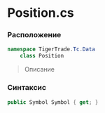 
# Position.cs
### Расположение
```csharp
namespace TigerTrade.Tc.Data  
    class Position
```

> Описание

### Синтаксис
```csharp
public Symbol Symbol { get; }
```
